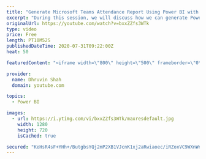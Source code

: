 ```yaml
---
title: "Generate Microsoft Teams Attendance Report Using Power BI with few Clicks"
excerpt: "During this session, we will discuss how we can generate Power BI report for our Meeting Attendance with just few clicks.  I have developed one Power BI report which will take input from Teams Attendance report and develop stunning, Powerful Power BI report for us. All the steps I have mentioned in detail."
originalUrl: https://youtube.com/watch?v=bxxZZfs3WTk
type: video
price: Free
length: PT10M52S
publishedDateTime: 2020-07-31T09:22:00Z
heat: 50

featuredContent: "<iframe width=\"800\" height=\"500\" frameborder=\"0\" src=\"https://www.youtube.com/embed/bxxZZfs3WTk\" allow=\"accelerometer; autoplay; encrypted-media; gyroscope; picture-in-picture\" allowfullscreen></iframe>"

provider:
  name: Dhruvin Shah
  domain: youtube.com

topics:
  - Power BI

images:
  - url: https://i.ytimg.com/vi/bxxZZfs3WTk/maxresdefault.jpg
    width: 1280
    height: 720
    isCached: true

secured: "KeHsR4sF+YHh+/ButgbsYQj2mP2XB1VJcnK1xj2aRwiaoec/iRZoxVC9WXnWnaC2aoUT2z3MNPpuBO49ogm357+xVrljxNGC8XHZkvsilJCZlA7mcfbZs3hYr7WjeUJmxFobKQl4gxL1ItbECggYFBWMY/4szdDnTW4ftuiPuZHsKaiUCmfBlTHFTry4PIG3u0UCiEz9YXEEWBUYW4uJN8CEsuBmG0NA8LAdqpyGJdkIOGZkICr3PYS/f5Dd8LrfPwCM1QvOz4Iws+GbSIXcOWruAP4UPi/7v10to9xEAlmb8SipK/l1g7csLekVT5wI0IWOBAl9CUVz4ldLLO9OVWwj2zc/OMBr0YmcP7HkuTLX5H/lUqNwM1zILSCI6V3e6q0G51zsoNadMmMpCxoNlgrM0LiRwvOA7d2+5bz+k+Y=;Uoo7pDO/BKqSq9kJguPhug=="
---
```



